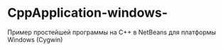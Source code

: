 # CppApplication-windows-
Пример простейшей программы на C++ в NetBeans для платформы Windows (Cygwin)
